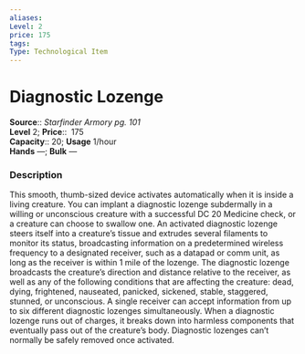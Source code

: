 ```yaml
---
aliases: 
Level: 2
price: 175
tags: 
Type: Technological Item
---
```


# Diagnostic Lozenge

**Source**:: _Starfinder Armory pg. 101_  
**Level** 2;
**Price**::  175  
**Capacity**:: 20; **Usage** 1/hour  
**Hands** —; **Bulk** —

### Description

This smooth, thumb-sized device activates automatically when it is inside a living creature. You can implant a diagnostic lozenge subdermally in a willing or unconscious creature with a successful DC 20 Medicine check, or a creature can choose to swallow one. An activated diagnostic lozenge steers itself into a creature’s tissue and extrudes several filaments to monitor its status, broadcasting information on a predetermined wireless frequency to a designated receiver, such as a datapad or comm unit, as long as the receiver is within 1 mile of the lozenge. The diagnostic lozenge broadcasts the creature’s direction and distance relative to the receiver, as well as any of the following conditions that are affecting the creature: dead, dying, frightened, nauseated, panicked, sickened, stable, staggered, stunned, or unconscious. A single receiver can accept information from up to six different diagnostic lozenges simultaneously. When a diagnostic lozenge runs out of charges, it breaks down into harmless components that eventually pass out of the creature’s body. Diagnostic lozenges can’t normally be safely removed once activated.
